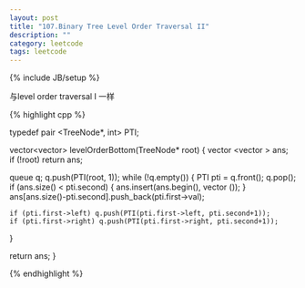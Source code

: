 ```yaml
---
layout: post
title: "107.Binary Tree Level Order Traversal II"
description: ""
category: leetcode
tags: leetcode
---
```

{% include JB/setup %}

与level order traversal I 一样

{% highlight cpp %}

typedef pair <TreeNode*, int> PTI;

vector<vector<int>> levelOrderBottom(TreeNode* root) {
  vector <vector <int>> ans;    
  if (!root) return ans;

  queue <PTI> q;
  q.push(PTI(root, 1));
  while (!q.empty()) {
    PTI pti = q.front(); q.pop();
    if (ans.size() < pti.second) {
      ans.insert(ans.begin(), vector <int>());
    }
    ans[ans.size()-pti.second].push_back(pti.first->val);

    if (pti.first->left) q.push(PTI(pti.first->left, pti.second+1));
    if (pti.first->right) q.push(PTI(pti.first->right, pti.second+1)); 
  }

  return ans;
}

{% endhighlight %}